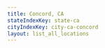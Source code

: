 ```yaml
---
title: Concord, CA
stateIndexKey: state-ca
cityIndexKey: city-ca-concord
layout: list_all_locations
---
```

